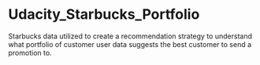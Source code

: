 # Udacity_Starbucks_Portfolio
Starbucks data utilized to create a recommendation strategy to understand what portfolio of customer user data suggests the best customer to send a promotion to.
